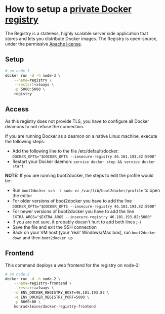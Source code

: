 # How to setup a [private Docker registry](https://docs.docker.com/registry/)

The Registry is a stateless, highly scalable server side application that stores
and lets you distribute Docker images. The Registry is open-source, under the
permissive [Apache license](http://en.wikipedia.org/wiki/Apache_License).

## Setup

~~~ sh
# on node-3
docker run -d -h node-3 \
    --name=registry \
    --restart=always \
    -p 5000:5000 \
    registry
~~~

## Access

As this registry does not provide TLS, you have to configure all Docker deamons to
not refuse the connection.

If you are running Docker as a deamon on a native Linux machine, execute the following steps:

* Add the following line to the file /etc/default/docker:
  `DOCKER_OPTS="$DOCKER_OPTS --insecure-registry 46.101.193.82:5000"`
* Restart your Docker daemon: `service docker stop && service docker start`

__NOTE:__ If you are running boot2docker, the steps to edit the profile would be:

* Run `boot2docker ssh -t sudo vi /var/lib/boot2docker/profile` to open the editor
* For older versions of boot2docker you have to add the line `DOCKER_OPTS="$DOCKER_OPTS --insecure-registry 46.101.193.82:5000"`
* For newer versions of boot2docker you have to add the line `EXTRA_ARGS="$EXTRA_ARGS --insecure-registry 46.101.193.82:5000"`
* If you are not sure, it probably doesn't hurt to add both lines ;-)
* Save the file and exit the SSH connection
* Back on your VM host (your 'real' Windows/Mac box), run `boot2docker down` and then `boot2docker up`

## Frontend

This command deploys a web frontend for the registry on node-2:

~~~ sh
# on node-2
docker run -d -h node-2 \
    --name=registry-frontend \
    --restart=always \
    -e ENV_DOCKER_REGISTRY_HOST=46.101.193.82 \
    -e ENV_DOCKER_REGISTRY_PORT=5000 \
    -p 8060:80 \
    konradkleine/docker-registry-frontend
~~~
